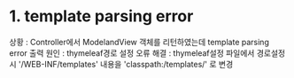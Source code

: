 # 1. template parsing error
상황 : Controller에서 ModelandView 객체를 리턴하였는데 template parsing error 출력
원인 : thymeleaf경로 설정 오류
해결 : thymeleaf설정 파일에서 경로설정 시 '/WEB-INF/templates' 내용을 'classpath:/templates/' 로 변경
